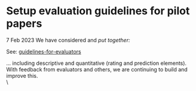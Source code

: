 # Setup evaluation guidelines for pilot papers

7 Feb 2023 We have  considered and _put  together:_

See: [guidelines-for-evaluators](../policies-projects-evaluation-workflow/evaluation/guidelines-for-evaluators/ "mention")

... including descriptive and quantitative (rating and prediction elements).  With feedback from evaluators and others, we are continuing to build and improve this.\
\


